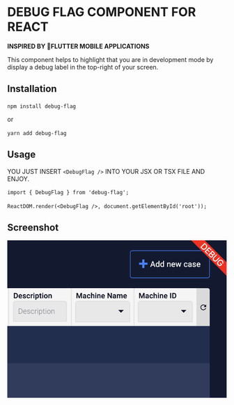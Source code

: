 #  DEBUG FLAG COMPONENT FOR REACT
**INSPIRED BY FLUTTER MOBILE APPLICATIONS**

This component helps to highlight that you are in development mode by display a debug label in the top-right of your screen.

## Installation
`npm install debug-flag`

or

`yarn add debug-flag`
## Usage
YOU JUST INSERT `<DebugFlag />` INTO YOUR JSX OR TSX FILE AND ENJOY.
```
import { DebugFlag } from 'debug-flag';

ReactDOM.render(<DebugFlag />, document.getElementById('root'));
```
## Screenshot
![screenshot-1](https://raw.githubusercontent.com/aholake/debug-flag/master/screenshot.png "screenshot 1")

